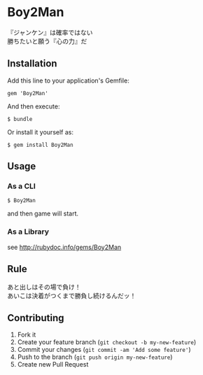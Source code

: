 # Boy2Man

『ジャンケン』は確率ではない  
勝ちたいと願う『心の力』だ

## Installation

Add this line to your application's Gemfile:

    gem 'Boy2Man'

And then execute:

    $ bundle

Or install it yourself as:

    $ gem install Boy2Man

## Usage
### As a CLI

    $ Boy2Man
    
and then game will start.

### As a Library

see <http://rubydoc.info/gems/Boy2Man>

## Rule

あと出しはその場で負け！  
あいこは決着がつくまで勝負し続けるんだッ！

## Contributing

1. Fork it
2. Create your feature branch (`git checkout -b my-new-feature`)
3. Commit your changes (`git commit -am 'Add some feature'`)
4. Push to the branch (`git push origin my-new-feature`)
5. Create new Pull Request
